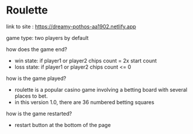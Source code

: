 # Roulette


link to site : https://dreamy-pothos-aa1902.netlify.app


game type: two players by default 


how does the game end? 
- win state: if player1 or player2 chips count = 2x start count 
- loss state: if player1 or player2 chips count <= 0 

how is the game played?
- roulette is a popular casino game involving a betting board with several places to bet. 
- in this version 1.0, there are 36 numbered betting squares




how is the game restarted?
- restart button at the bottom of the page 

